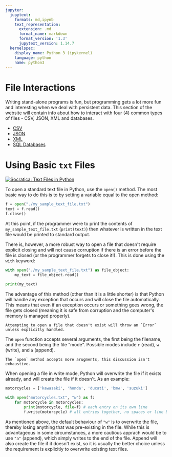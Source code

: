 ```yaml
---
jupyter:
  jupytext:
    formats: md,ipynb
    text_representation:
      extension: .md
      format_name: markdown
      format_version: '1.3'
      jupytext_version: 1.14.7
  kernelspec:
    display_name: Python 3 (ipykernel)
    language: python
    name: python3
---
```


# File Interactions

Writing stand-alone programs is fun, but programming gets a lot more fun and interesting when we deal with persistent data. This section of the website will contain info about how to interact with four (4) common types of files - CSV, JSON, XML and databases.

- [CSV](./csv.md)
- [JSON](./json.md)
- [XML](./xml.md)
- [SQL Databases](./databases.md)


# Using Basic `txt` Files

[![Socratica: Text Files in Python](https://img.youtube.com/vi/4mX0uPQFLDU/maxresdefault.jpg)](https://youtu.be/4mX0uPQFLDU)

To open a standard text file in Python, use the `open()` method.  The most basic way to do this is to by setting a variable equal to the open method:

```python
f = open("./my_sample_text_file.txt")
text = f.read()
f.close()
```

At this point, if the programmer were to print the contents of `my_sample_text_file.txt` (`print(text)`) then whatever is written in the text file would be printed to standard output.

There is, however, a more robust way to open a file that doesn't require explicit closing and will not cause corruption if there is an error before the file is closed (or the programmer forgets to close it!).  This is done using the `with` keyword:

```python
with open("./my_sample_text_file.txt") as file_object:
    my_text = file_object.read()
    
print(my_text)
```

The advantage of this method (other than it is a little shorter) is that Python will handle any exception that occurs and will close the file automatically. This means that even if an exception occurs or something goes wrong, the file gets closed (meaning it is safe from corruption and the computer's memory is managed properly).

```{warning}
Attempting to open a file that doesn't exist will throw an `Error` unless explicitly handled.
```

The `open` function accepts several arguments, the first being the filename, and the second being the file "mode".  Possible modes include `r` (read), `w` (write), and `a` (append). 

```{note}
The `open` method accepts more arugments, this discussion isn't exhaustive.
```

When opening a file in write mode, Python will overwrite the file if it exists already, and will create the file if it doesn't.  As an example:

```python
motorcycles = ['kawasaki', 'honda', 'ducati', 'bmw', 'suzuki']

with open("motorcycles.txt", "w") as f:
    for motorcycle in motorcycles:
        print(motorcycle, file=f) # each entry on its own line
        f.write(motorcycle) # all entries together, no spaces or line breaks
```

As mentioned above, the default behaviour of `"w"` is to overwrite the file, thereby losing anything that was pre-existing in the file.  While this is advantageous in some circumstances, a more cautious apprach would be to use `"a"` (append), which simply writes to the end of the file.  Append will also create the file if it doesn't exist, so it is usually the better choice unless the requirement is explicitly to overwrite existing text files. 

